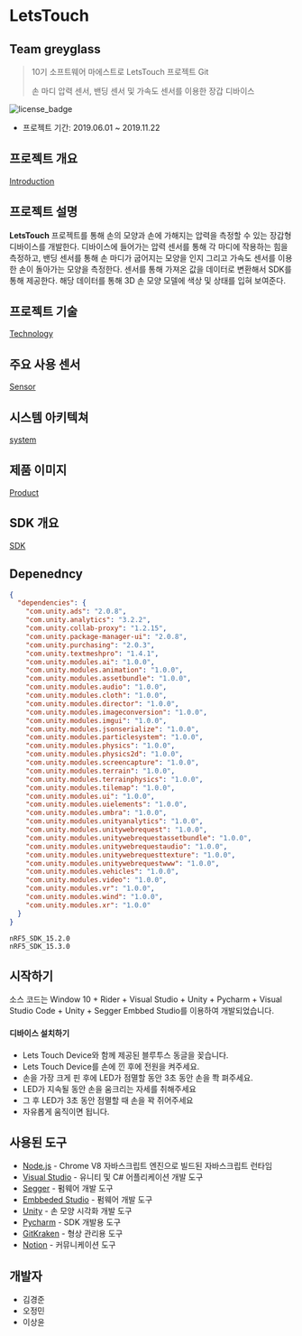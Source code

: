 # LetsTouch
## Team greyglass

> 10기 소프트웨어 마에스트로 LetsTouch 프로젝트 Git
>
> 손 마디 압력 센서, 밴딩 센서 및 가속도 센서를 이용한 장갑 디바이스

![license_badge](https://img.shields.io/github/license/JeonHa/JeonHa-Server)

* 프로젝트 기간: 2019.06.01 ~ 2019.11.22


## 프로젝트 개요
[Introduction](https://user-images.githubusercontent.com/30704569/69841377-40d62780-12a2-11ea-93b0-5703730f2c28.png)


## 프로젝트 설명

**LetsTouch** 프로젝트를 통해 손의 모양과 손에 가해지는 압력을 측정할 수 있는 장갑형 디바이스를 개발한다. 디바이스에 들어가는 압력 센서를 통해 각 마디에 작용하는 힘을 측정하고, 밴딩 센서를 통해 손 마디가 굽어지는 모양을 인지 그리고 가속도 센서를 이용한 손이 돌아가는 모양을 측정한다. 센서를 통해 가져온 값을 데이터로 변환해서 SDK를 통해 제공한다. 해당 데이터를 통해 3D 손 모양 모델에 색상 및 상태를 입혀 보여준다. 


## 프로젝트 기술
[Technology](https://user-images.githubusercontent.com/30704569/69841401-4df31680-12a2-11ea-8467-9203e02c2eaf.png)


## 주요 사용 센서
[Sensor](https://user-images.githubusercontent.com/30704569/69841410-53506100-12a2-11ea-8fd6-cb0cd4cc25f4.png)

## 시스템 아키텍쳐
[system](https://user-images.githubusercontent.com/30704569/69841434-6b27e500-12a2-11ea-9ebe-208e4e4f72f7.png)

## 제품 이미지
[Product](https://user-images.githubusercontent.com/30704569/69841418-5cd9c900-12a2-11ea-8d5c-cda19bc841c5.png)

## SDK 개요
[SDK](https://user-images.githubusercontent.com/30704569/69841444-7844d400-12a2-11ea-8952-a5dfb2155620.png)

## Depenedncy

```json
{
  "dependencies": {
    "com.unity.ads": "2.0.8",
    "com.unity.analytics": "3.2.2",
    "com.unity.collab-proxy": "1.2.15",
    "com.unity.package-manager-ui": "2.0.8",
    "com.unity.purchasing": "2.0.3",
    "com.unity.textmeshpro": "1.4.1",
    "com.unity.modules.ai": "1.0.0",
    "com.unity.modules.animation": "1.0.0",
    "com.unity.modules.assetbundle": "1.0.0",
    "com.unity.modules.audio": "1.0.0",
    "com.unity.modules.cloth": "1.0.0",
    "com.unity.modules.director": "1.0.0",
    "com.unity.modules.imageconversion": "1.0.0",
    "com.unity.modules.imgui": "1.0.0",
    "com.unity.modules.jsonserialize": "1.0.0",
    "com.unity.modules.particlesystem": "1.0.0",
    "com.unity.modules.physics": "1.0.0",
    "com.unity.modules.physics2d": "1.0.0",
    "com.unity.modules.screencapture": "1.0.0",
    "com.unity.modules.terrain": "1.0.0",
    "com.unity.modules.terrainphysics": "1.0.0",
    "com.unity.modules.tilemap": "1.0.0",
    "com.unity.modules.ui": "1.0.0",
    "com.unity.modules.uielements": "1.0.0",
    "com.unity.modules.umbra": "1.0.0",
    "com.unity.modules.unityanalytics": "1.0.0",
    "com.unity.modules.unitywebrequest": "1.0.0",
    "com.unity.modules.unitywebrequestassetbundle": "1.0.0",
    "com.unity.modules.unitywebrequestaudio": "1.0.0",
    "com.unity.modules.unitywebrequesttexture": "1.0.0",
    "com.unity.modules.unitywebrequestwww": "1.0.0",
    "com.unity.modules.vehicles": "1.0.0",
    "com.unity.modules.video": "1.0.0",
    "com.unity.modules.vr": "1.0.0",
    "com.unity.modules.wind": "1.0.0",
    "com.unity.modules.xr": "1.0.0"
  }
}
```
```
nRF5_SDK_15.2.0
nRF5_SDK_15.3.0
```




## 시작하기

소스 코드는 Window 10 + Rider + Visual Studio + Unity + Pycharm + Visual Studio Code + Unity + Segger Embbed Studio를 이용하여 개발되었습니다.



#### 디바이스 설치하기
* Lets Touch Device와 함께 제공된 블루투스 동글을 꽂습니다.
* Lets Touch Device를 손에 낀 후에 전원을 켜주세요.
* 손을 가장 크게 핀 후에 LED가 점멸할 동안 3초 동안 손을 쫙 펴주세요.
* LED가 지속될 동안 손을 움크리는 자세를 취해주세요
* 그 후 LED가 3초 동안 점멸할 때 손을 꽉 쥐어주세요
* 자유롭게 움직이면 됩니다.

## 사용된 도구 

* [Node.js](https://nodejs.org/ko/) - Chrome V8 자바스크립트 엔진으로 빌드된 자바스크립트 런타임
* [Visual Studio](https://visualstudio.microsoft.com/ko/) - 유니티 및 C# 어플리케이션 개발 도구
* [Segger](https://www.segger.com/) - 펌웨어 개발 도구
* [Embbeded Studio](https://www.segger.com/) - 펌웨어 개발 도구
* [Unity](https://unity.com/kr/) - 손 모양 시각화 개발 도구
* [Pycharm](https://www.jetbrains.com/pycharm/) - SDK 개발용 도구
* [GitKraken](https://www.gitkraken.com/) - 형상 관리용 도구
* [Notion](https://www.notion.so/) - 커뮤니케이션 도구

## 개발자

* 김경준
* 오정민
* 이상윤


